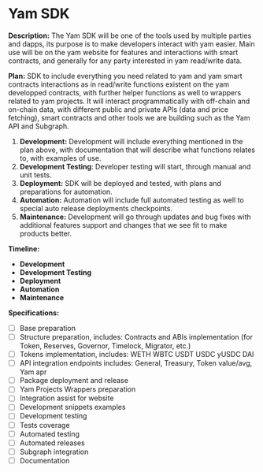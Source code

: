 # **Yam SDK**

**Description:** The Yam SDK will be one of the tools used by multiple parties and dapps, its purpose is to make developers interact with yam easier. Main use will be on the yam website for features and interactions with smart contracts, and generally for any party interested in yam read/write data.

**Plan:** SDK to include everything you need related to yam and yam smart contracts interactions as in read/write functions existent on the yam developped contracts, with further helper functions as well to wrappers related to yam projects. It will interact programmatically with off-chain and on-chain data, with different public and private APIs (data and price fetching), smart contracts and other tools we are building such as the Yam API and Subgraph.

1. **Development:** Development will include everything mentioned in the plan above, with documentation that will describe what functions relates to, with examples of use.
2. **Development Testing**: Developer testing will start, through manual and unit tests.
3. **Deployment:** SDK will be deployed and tested, with plans and preparations for automation.
4. **Automation:** Automation will include full automated testing as well to special auto release deployments checkpoints.
5. **Maintenance:** Development will go through updates and bug fixes with additional features support and changes that we see fit to make products better.

**Timeline:**
  - **Development**
  - **Development Testing**
  - **Deployment**
  - **Automation**
  - **Maintenance**

**Specifications:**
- [ ] Base preparation
- [ ] Structure preparation, includes: Contracts and ABIs implementation (for Token, Reserves, Governor, Timelock, Migrator, etc.)
- [ ] Tokens implementation, includes: WETH WBTC USDT USDC yUSDC DAI
- [ ] API integration endpoints includes: General, Treasury, Token value/avg, Yam apr
- [ ] Package deployment and release
- [ ] Yam Projects Wrappers preparation
- [ ] Integration assist for website
- [ ] Development snippets examples
- [ ] Development testing
- [ ] Tests coverage
- [ ] Automated testing
- [ ] Automated releases
- [ ] Subgraph integration
- [ ] Documentation
